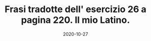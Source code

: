 ---
categories: latino
date: '2020-10-27'
description: Frasi tradotte dall' Italiano al Latino.  La moderazione fu raccomandata
  dagli antichi filosofi. La città fu abbandonata dagli alleati.
externalUrl: https://bortox.it/Compiti-scolastici/compiti/2020/10/28/Esercizio-26-pagina-220.html
tags:
- traduzione
- latino
- esercizio
- 26
- 220
- Il mio latino
- moderazione
- antichi filosofi
- abbandonata
- lungo assedio
- conquistata
- Cincinnato
title: Frasi tradotte dell' esercizio 26 a pagina 220. Il mio Latino.
type: redirect
target: https://bortox.it/Compiti-scolastici/compiti/2020/10/28/Esercizio-26-pagina-220.html
---